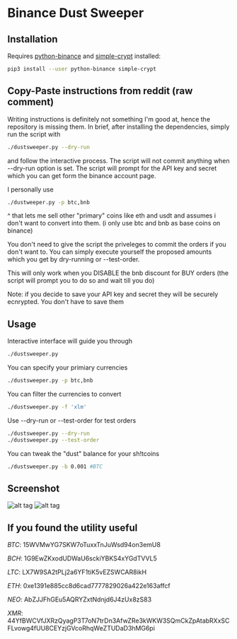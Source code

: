 # Binance Dust Sweeper

## Installation

Requires [python-binance](https://github.com/sammchardy/python-binance) and
[simple-crypt](https://github.com/andrewcooke/simple-crypt)
installed:

```bash
pip3 install --user python-binance simple-crypt
```

## Copy-Paste instructions from reddit (raw comment)


Writing instructions is definitely not something I'm good at, hence the repository is missing them. In brief, after installing the dependencies, simply run the script with

```bash
./dustsweeper.py --dry-run
```

and follow the interactive process. The script will not commit anything when --dry-run option is set. The script will prompt for the API key and secret which you can get form the binance account page.

I personally use

```bash
./dustweeper.py -p btc,bnb
```

^ that lets me sell other "primary" coins like eth and usdt and assumes i don't want to convert into them. (i only use btc and bnb as base coins on binance)

You don't need to give the script the priveleges to commit the orders if you don't want to. You can simply execute yourself the proposed amounts which you get by dry-running or --test-order.

This will only work when you DISABLE the bnb discount for BUY orders (the script will prompt you to do so and wait till you do)

Note: if you decide to save your API key and secret they will be securely ecnrypted. You don't have to save them

## Usage

Interactive interface will guide you through
```bash
./dustsweeper.py
```

You can specify your primiary currencies
```bash
./dustsweeper.py -p btc,bnb
```

You can filter the currencies to convert
```bash
./dustsweeper.py -f 'xlm'
```

Use --dry-run or --test-order for test orders
```bash
./dustsweeper.py --dry-run
./dustsweeper.py --test-order
```

You can tweak the "dust" balance for your sh!tcoins
```bash
./dustsweeper.py -b 0.001 #BTC
```

## Screenshot
![alt tag](https://raw.github.com/sQu1rr/binance-dust-sweeper/assets/img/screenshot1.png)
![alt tag](https://raw.github.com/sQu1rr/binance-dust-sweeper/assets/img/screenshot2.png)

## If you found the utility useful

*BTC*: 15WVMwYG7SKW7oTuxxTnJuWsd94on3emU8

*BCH*: 1G9EwZKxodUDWaU6sckiYBKS4xYGdTVVL5

*LTC*: LX7W9SA2tPLj2a6YF1tiK5vEZSWCAR8ikH

*ETH*: 0xe1391e885cc8d6cad7777829026a422e163affcf

*NEO*: AbZJJFhGEu5AQRYZxtNdnjd6J4zUx8zS83

*XMR*: 44YfBWCVfJXRzQyagP3T7oN7trDn3AfwZRe3kWKW3SQmCkZpAtabRXxSCFLvowg4fUU8CEYzjGVcoRhqWeZTUDaD3hMG6pi
